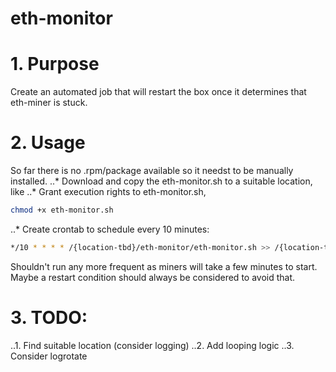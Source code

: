 # eth-monitor
# 1. Purpose
Create an automated job that will restart the box once it determines that eth-miner is stuck.
# 2. Usage
So far there is no .rpm/package available so it needst to be manually installed.
..* Download and copy the eth-monitor.sh to a suitable location, like
..* Grant execution rights to eth-monitor.sh, 
``` bash
chmod +x eth-monitor.sh
```
..* Create crontab to schedule every 10 minutes: 
``` bash
*/10 * * * * /{location-tbd}/eth-monitor/eth-monitor.sh >> /{location-tbd}/eth-monitor.log 2>&1
```
Shouldn't run any more frequent as miners will take a few minutes to start. Maybe a restart condition should always be considered to avoid that. 

# 3. TODO:
..1. Find suitable location (consider logging) 
..2. Add looping logic
..3. Consider logrotate
